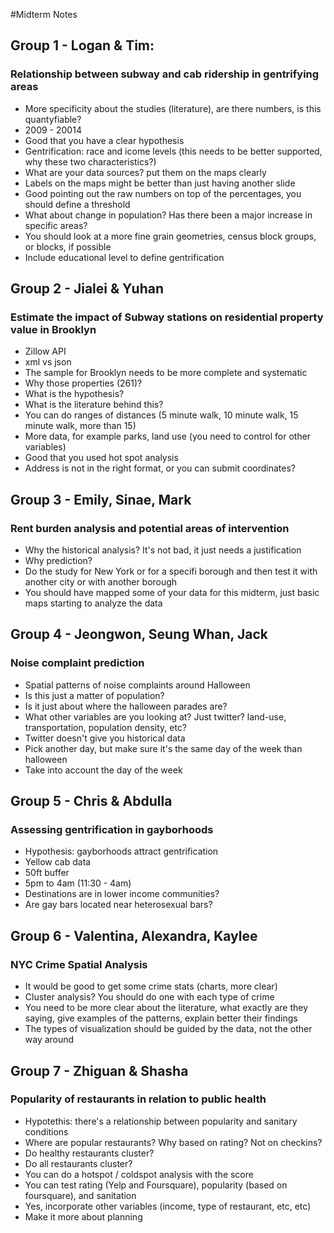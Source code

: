 #Midterm Notes

## Group 1 - Logan & Tim:
### Relationship between subway and cab ridership in gentrifying areas
* More specificity about the studies (literature), are there numbers, is this quantyfiable?
* 2009 - 20014
* Good that you have a clear hypothesis
* Gentrification: race and icome levels (this needs to be better supported, why these two characteristics?)
* What are your data sources? put them on the maps clearly
* Labels on the maps might be better than just having another slide
* Good pointing out the raw numbers on top of the percentages, you should define a threshold
* What about change in population? Has there been a major increase in specific areas?
* You should look at a more fine grain geometries, census block groups, or blocks, if possible
* Include educational level to define gentrification

## Group 2 - Jialei & Yuhan
### Estimate the impact of Subway stations on residential property value in Brooklyn
* Zillow API
* xml vs json
* The sample for Brooklyn needs to be more complete and systematic
* Why those properties (261)?
* What is the hypothesis?
* What is the literature behind this?
* You can do ranges of distances (5 minute walk, 10 minute walk, 15 minute walk, more than 15)
* More data, for example parks, land use (you need to control for other variables)
* Good that you used hot spot analysis
* Address is not in the right format, or you can submit coordinates?

## Group 3 - Emily, Sinae, Mark
### Rent burden analysis and potential areas of intervention
* Why the historical analysis? It's not bad, it just needs a justification
* Why prediction?
* Do the study for New York or for a specifi borough and then test it with another city or with another borough
* You should have mapped some of your data for this midterm, just basic maps starting to analyze the data

## Group 4 - Jeongwon, Seung Whan, Jack
### Noise complaint prediction
* Spatial patterns of noise complaints around Halloween
* Is this just a matter of population?
* Is it just about where the halloween parades are?
* What other variables are you looking at? Just twitter? land-use, transportation, population density, etc?
* Twitter doesn't give you historical data
* Pick another day, but make sure it's the same day of the week than halloween
* Take into account the day of the week

## Group 5 - Chris & Abdulla
### Assessing gentrification in gayborhoods
* Hypothesis: gayborhoods attract gentrification
* Yellow cab data
* 50ft buffer
* 5pm to 4am (11:30 - 4am)
* Destinations are in lower income communities?
* Are gay bars located near heterosexual bars?

## Group 6 - Valentina, Alexandra, Kaylee
### NYC Crime Spatial Analysis
* It would be good to get some crime stats (charts, more clear)
* Cluster analysis? You should do one with each type of crime
* You need to be more clear about the literature, what exactly are they saying, give examples of the patterns, explain better their findings
* The types of visualization should be guided by the data, not the other way around

## Group 7 - Zhiguan & Shasha
### Popularity of restaurants in relation to public health
* Hypotethis: there's a relationship between popularity and sanitary conditions
* Where are popular restaurants? Why based on rating? Not on checkins?
* Do healthy restaurants cluster?
* Do all restaurants cluster?
* You can do a hotspot / coldspot analysis with the score
* You can test rating (Yelp and Foursquare), popularity (based on foursquare), and sanitation
* Yes, incorporate other variables (income, type of restaurant, etc, etc)
* Make it more about planning
